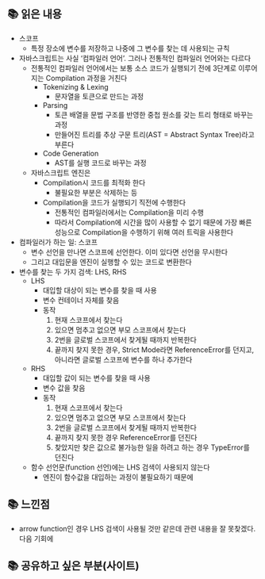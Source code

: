 ## 📚 읽은 내용
- 스코프
    - 특정 장소에 변수를 저장하고 나중에 그 변수를 찾는 데 사용되는 규칙
- 자바스크립트는 사실 ‘컴파일러 언어’. 그러나 전통적인 컴파일러 언어와는 다르다
    - 전통적인 컴파일러 언어에서는 보통 소스 코드가 실행되기 전에 3단계로 이루어지는 Compilation 과정을 거친다
        - Tokenizing & Lexing
            - 문자열을 토큰으로 만드는 과정
        - Parsing
            - 토큰 배열을 문법 구조를 반영한 중첩 원소를 갖는 트리 형태로 바꾸는 과정
            - 만들어진 트리를 추상 구문 트리(AST = Abstract Syntax Tree)라고 부른다
        - Code Generation
            - AST를 실행 코드로 바꾸는 과정
    - 자바스크립트 엔진은
        - Compilation시 코드를 최적화 한다
            - 불필요한 부분은 삭제하는 등
        - Compilation을 코드가 실행되기 직전에 수행한다
            - 전통적인 컴파일러에서는 Compilation을 미리 수행
            - 따라서 Compilation에 시간을 많이 사용할 수 없기 때문에 가장 빠른 성능으로 Compilation을 수행하기 위해 여러 트릭을 사용한다
- 컴파일러가 하는 일: 스코프
    - 변수 선언을 만나면 스코프에 선언한다. 이미 있다면 선언을 무시한다
    - 그리고 대입문을 엔진이 실행할 수 있는 코드로 변환한다
- 변수를 찾는 두 가지 검색: LHS, RHS
    - LHS
        - 대입할 대상이 되는 변수를 찾을 때 사용
        - 변수 컨테이너 자체를 찾음
        - 동작
            1. 현재 스코프에서 찾는다
            2. 있으면 멈추고 없으면 부모 스코프에서 찾는다
            3. 2번을 글로벌 스코프에서 찾게될 때까지 반복한다
            4. 끝까지 찾지 못한 경우, Strict Mode라면 ReferenceError를 던지고, 아니라면 글로벌 스코프에 변수를 하나 추가한다
    - RHS
        - 대입할 값이 되는 변수를 찾을 때 사용
        - 변수 값을 찾음
        - 동작
            1. 현재 스코프에서 찾는다
            2. 있으면 멈추고 없으면 부모 스코프에서 찾는다
            3. 2번을 글로벌 스코프에서 찾게될 때까지 반복한다
            4. 끝까지 찾지 못한 경우 ReferenceError를 던진다
            5. 찾았지만 찾은 값으로 불가능한 일을 하려고 하는 경우 TypeError를 던진다
    - 함수 선언문(function 선언)에는 LHS 검색이 사용되지 않는다
        - 엔진이 함수값을 대입하는 과정이 불필요하기 때문에
## 📚 느낀점
- arrow function인 경우 LHS 검색이 사용될 것만 같은데 관련 내용을 잘 못찾겠다. 다음 기회에

## 📚 공유하고 싶은 부분(사이트)
